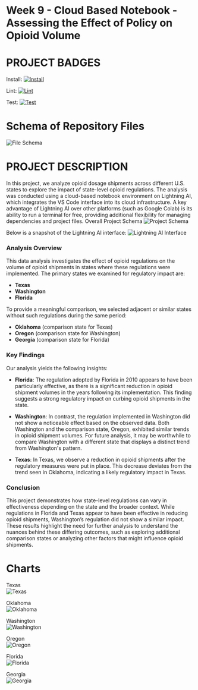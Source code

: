 # Week 9 - Cloud Based Notebook - Assessing the Effect of Policy on Opioid Volume

# PROJECT BADGES
Install:
[![Install](https://github.com/nogibjj/chris_moreira_week9_lightningAI/actions/workflows/install.yml/badge.svg)](https://github.com/nogibjj/chris_moreira_week9_lightningAI/actions/workflows/install.yml)

Lint:
[![Lint](https://github.com/nogibjj/chris_moreira_week9_lightningAI/actions/workflows/lint.yml/badge.svg)](https://github.com/nogibjj/chris_moreira_week9_lightningAI/actions/workflows/lint.yml)

Test:
[![Test](https://github.com/nogibjj/chris_moreira_week9_lightningAI/actions/workflows/test.yml/badge.svg)](https://github.com/nogibjj/chris_moreira_week9_lightningAI/actions/workflows/test.yml)

# Schema of Repository Files
![File Schema](images/File%20Schema.jpg)

# PROJECT DESCRIPTION
In this project, we analyze opioid dosage shipments across different U.S. states to explore the impact of state-level opioid regulations. The analysis was conducted using a cloud-based notebook environment on Lightning AI, which integrates the VS Code interface into its cloud infrastructure. A key advantage of Lightning AI over other platforms (such as Google Colab) is its ability to run a terminal for free, providing additional flexibility for managing dependencies and project files.
Overall Project Schema
![Project Schema](images/Project%20Schema.jpg)

Below is a snapshot of the Lightning AI interface:
![Lightning AI Interface](images/LightningAI.jpg)

### Analysis Overview
This data analysis investigates the effect of opioid regulations on the volume of opioid shipments in states where these regulations were implemented. The primary states we examined for regulatory impact are:

- **Texas**
- **Washington**
- **Florida**

To provide a meaningful comparison, we selected adjacent or similar states without such regulations during the same period:

- **Oklahoma** (comparison state for Texas)
- **Oregon** (comparison state for Washington)
- **Georgia** (comparison state for Florida)

### Key Findings

Our analysis yields the following insights:

- **Florida**: The regulation adopted by Florida in 2010 appears to have been particularly effective, as there is a significant reduction in opioid shipment volumes in the years following its implementation. This finding suggests a strong regulatory impact on curbing opioid shipments in the state.

- **Washington**: In contrast, the regulation implemented in Washington did not show a noticeable effect based on the observed data. Both Washington and the comparison state, Oregon, exhibited similar trends in opioid shipment volumes. For future analysis, it may be worthwhile to compare Washington with a different state that displays a distinct trend from Washington's pattern.

- **Texas**: In Texas, we observe a reduction in opioid shipments after the regulatory measures were put in place. This decrease deviates from the trend seen in Oklahoma, indicating a likely regulatory impact in Texas.

### Conclusion
This project demonstrates how state-level regulations can vary in effectiveness depending on the state and the broader context. While regulations in Florida and Texas appear to have been effective in reducing opioid shipments, Washington’s regulation did not show a similar impact. These results highlight the need for further analysis to understand the nuances behind these differing outcomes, such as exploring additional comparison states or analyzing other factors that might influence opioid shipments.

# Charts
Texas  
![Texas](images/plot_TX_1.png)

Oklahoma  
![Oklahoma](images/plot_OK_1.png)

Washington  
![Washington](images/plot_WA_2.png)

Oregon  
![Oregon](images/plot_OR_2.png)

Florida  
![Florida](images/plot_FL_3.png)

Georgia  
![Georgia](images/plot_GA_3.png)
